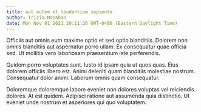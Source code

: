 ```yaml
---
title: aut autem et laudantium sapiente
author: Tricia Monahan
date: Mon Nov 01 2021 20:11:26 GMT-0400 (Eastern Daylight Time)
---
```

Officiis aut omnis eum maxime optio et sed optio blanditiis. Dolorem non omnis blanditiis aut aspernatur porro ullam. Ex consequatur quae officia sed. Ut mollitia vero laboriosam praesentium iste perferendis.

 Quidem porro voluptates sunt. Iusto id ipsam quia ut quos quas. Eius dolorem officiis libero est. Animi deleniti quam blanditiis molestiae nostrum. Consequatur dolor animi. Laborum omnis quam consequatur.

 Doloremque doloremque labore eveniet non dolores voluptas vel reiciendis dolores. At est quidem. Adipisci ratione aut assumenda quia distinctio. Ut eveniet unde nostrum et asperiores qui quo voluptatem.